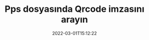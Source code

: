 ---
############################# Static ############################
layout: "auto-gen-signature"
date: 2022-03-01T15:12:22
draft: false
operation: Search
signaturetype: Qrcode
fileformat: Pps
productName: .NET
lang: tr
productCode: net
otherformats: pdf doc docx docm dot dotm dotx odt ott rtf xls xlsx xlsm xlsb csv ods ots xltx xltm ppt pptx pps ppsx odp otp potx potm pptm ppsm png jpg bmp gif tiff svg webp wmf
breadcrumb: Search Qrcode signatures at Pps with C#

############################# Head ############################
head_title: "C# içinde Pps dosyasında Qrcode imzasını arayın"
head_description: "Birkaç satır kod kullanarak Pps dosyalarında Qrcode imzasını aramak için .NET kullanın."

############################# Header ############################
title: "Pps dosyasında Qrcode imzasını arayın"
description: ".NET yerel API'si, önceden imzalanmış Pps dosyalarında Qrcode imzalarının aranmasına olanak tanır. Birkaç satır kod kullanarak Pps belgelerinizde gelişmiş e-imza araması yapın."
bg_image: "https://cms.admin.containerize.com/templates/aspose/App_Themes/V3/images/bg/header1.png"
bg_overlay: false
button:
    enable: true

############################# SubMenu ############################
submenu:
    enable: true

    left:
        img_alt: "GroupDocs.Signature for .NET"
        image: "https://cms.admin.containerize.com/templates/groupdocs/images/product-logos/90x90-noborder/groupdocsature-net.png"
        product: "GroupDocs.Signature"
        platform: ".NET"



############################# About ############################
about:
    enable: true
    title: "GroupDocs.Signature for .NET API'si hakkında"
    content: |
        [GroupDocs.Signature for .NET](https://products.groupdocs.com/signature/net/), metinler, resimler, dijital sertifikalar, barkodlar, QR kodları, damgalar veya meta veriler gibi çeşitli imza türlerini kullanan belgeleri işlemek için .NET API'si sağlar. Kullanıcılar, imza özelliklerini gerektiği gibi özelleştirmek için ek destekle birlikte PDF'ler, MS Word belgeleri, MS Excel çalışma kitapları, MS PowerPoint sunumları, Adobe Photoshop dosyaları ve çeşitli görüntü biçimleri içindeki elektronik imzaları ekleyebilir, silebilir, güncelleyebilir, doğrulayabilir veya arayabilir.
    

############################# Steps ############################
steps:
    enable: true
    title_left: "Pps içinde Qrcode imzası nasıl aranır?"
    content_left: |
        [GroupDocs.Signature for .NET](https://products.groupdocs.com/signature/net/), .NET geliştiricilerinin birkaç kolay adımı uygulayarak Pps dosyalarında Qrcode imzalarını aramasını kolaylaştırır.
        
        * Signature sınıfının yeni bir örneğini oluşturun ve kaynak belge yolunu yapıcı parametresi olarak iletin.
        * SearchOptions nesnesini gereksinimlerinize göre somutlaştırın ve arama seçeneklerini belirleyin.
        * Signature sınıfı örneğinin Arama yöntemini çağırın ve buna SearchOptions iletin.
        * Arama sonuçlarını taleplerinize göre işleyin.

    title_right: "sistem gereksinimleri"
    content_right: |
        GroupDocs.Signature for .NET, tüm büyük platformlarda ve işletim sistemlerinde desteklenir. Aşağıdaki kodu çalıştırmadan önce lütfen aşağıdaki ön koşulların sisteminizde kurulu olduğundan emin olun.

        * İşletim sistemleri: Microsoft Windows, Linux, MacOS
        * Geliştirme ortamları: Microsoft Visual Studio, Xamarin, MonoDevelop
        * Frameworks: .NET Framework, .NET Standard, .NET Core, Mono
        * GroupDocs.Signature for .NET ürününün en son sürümünü [Nuget}](https://www.nuget.org/packages/groupdocs.signature) adresinden indirin
         
    code: |
        ```csharp    
                
        // Set up input Pps file
        string filePath = "input.pps";

        // Instantiate Signature for input file
        using (GroupDocs.Signature.Signature signature = new GroupDocs.Signature.Signature(filePath))
        {
                //Create search options
                QrCodeSearchOptions options = new QrCodeSearchOptions()
                {
                    // specify special pages to search on 
                    AllPages = false,
                    // single page number
                    PageNumber = 1,
                    // set up text match type
                    MatchType = TextMatchType.Contains,
                    // specify text pattern to search
                    Text = "Text signature",
                    // return  Qrcode images for processing
                    ReturnContent = true,
                    // set up type of returned  Qrcode images
                    ReturnContentType = FileType.PNG
                };

                // search for Qrcode signatures in Pps document
                List<QrCodeSignature> signatures = signature.Search<QrCodeSignature>(options);

                // process signatures which were found                
                foreach (QrCodeSignature item in signatures)
                {
                    //...
                }
        }

        ```

############################# Demos ############################
demos:
    enable: true
    title: "Qrcode elektronik imza arayın Canlı Demo"
    content: |
       Şu anda [GroupDocs.Signature App](https://products.groupdocs.app/signature/family) web sitesini ziyaret ederek belgede Pps dosyalarına yönelik çeşitli elektronik imzaları arayın.

        
############################# More Formats ############################
more_formats:
    enable: true
    title: "C# kullanarak diğer Qrcode imzalarını arayın"
    content: |
        "Elektronik imzalar çeşitli belgelerde arama yapar. Aşağıda gösterildiği gibi popüler dosya biçimlerinden birindeki imzaları bulun."
    format: 
           
       
back_to_top:
    enable: true
---